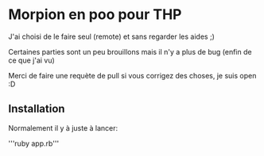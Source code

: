 # Morpion en poo pour THP

J'ai choisi de le faire seul (remote) et sans regarder les aides ;)

Certaines parties sont un peu brouillons mais il n'y a plus de bug (enfin de ce que j'ai vu)

Merci de faire une requète de pull si vous corrigez des choses, je suis open :D

## Installation

Normalement il y à juste à lancer:

'''ruby app.rb'''
